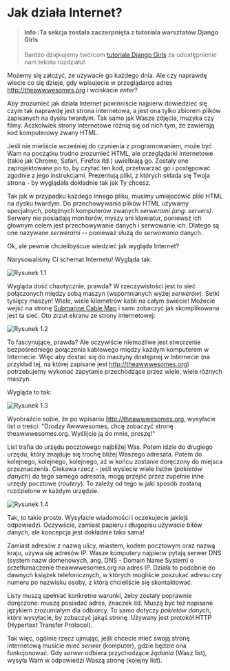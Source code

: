 # Jak działa Internet?

> #### Info::Ta sekcja została zaczerpnięta z tutoriala warsztatów Django Girls
>
> Bardzo dziękujemy twórcom [tutoriala Django Girls](http://tutorial.djangogirls.org/pl/) za udostępnienie nam tekstu rozdziału!

Możemy się założyć, że używacie go każdego dnia. Ale czy naprawdę wiecie co się dzieje, gdy wpisujecie w przeglądarce adres http://theawwwesomes.org i wciskacie *enter*?

Aby zrozumieć jak działa Internet powinniście najpierw dowiedzieć się czym tak naprawdę jest strona internetowa, a jest ona tylko zbiorem plików zapisanych na dysku twardym. Tak samo jak Wasze zdjęcia, muzyka czy filmy. Aczkolwiek strony internetowe różnią się od nich tym, że zawierają kod komputerowy zwany HTML.

Jeśli nie mieliście wcześniej do czynienia z programowaniem, może być Wam na początku trudno zrozumieć HTML, ale przeglądarki internetowe (takie jak Chrome, Safari, Firefox itd.) uwielbiają go. Zostały one zaprojektowane po to, by czytać ten kod, przetwarzać go i postępować zgodnie z jego instrukcjami. Prezentują pliki, z których składa się Twoja strona - by wyglądała dokładnie tak jak Ty chcesz.

Tak jak w przypadku każdego innego pliku, musimy umiejscowić pliki HTML na dysku twardym. Do przechowywania plików HTML używamy specjalnych, potężnych komputerów zwanych *serwerami (ang. servers)*. Serwery nie posiadają monitorów, myszy ani klawiatur, ponieważ ich głownym celem jest przechowywanie danych i serwowanie ich. Dlatego są one nazywane *serwerami* -- ponieważ służą do *serwowania* danych.

Ok, ale pewnie chcielibyścue wiedzieć jak wygląda Internet?

Narysowaliśmy Ci schemat Internetu! Wygląda tak:

![Rysunek 1.1][1]

 [1]: images/internet_1.png

Wygląda dość chaotycznie, prawda? W rzeczywistości jest to sieć połączonych między sobą maszyn (wspomnianych wyżej *serwerów*). Setki tysięcy maszyn! Wiele, wiele kilometrów kabli na całym świecie! Możecie wejść na stronę [Submarine Cable Map](http://submarinecablemap.com) i sami zobaczyć jak skomplikowana jest ta sieć. Oto zrzut ekranu ze strony internetowej:

![Rysunek 1.2][2]

 [2]: images/internet_3.png

To fascynujące, prawda? Ale oczywiście niemożliwe jest stworzenie bezpośredniego połączenia kablowego między każdym komputerem w Internecie. Więc aby dostać się do maszyny dostępnej w Internecie (na przykład tej, na której zapisane jest http://theawwwesomes.org) potrzebujemy wykonać zapytanie przechodzące przez wiele, wiele różnych maszyn.

Wygląda to tak:

![Rysunek 1.3][3]

 [3]: images/internet_2.png

Wyobraźcie sobie, że po wpisaniu http://theawwwesomes.org, wysyłacie list o treści: "Drodzy Awwwesomes, chcę zobaczyć stronę theawwwesomes.org. Wyślijcie ją do mnie, proszę!"

List trafia do urzędu pocztowego najbliżej Was. Potem idzie do drugiego urzędu, który znajduje się trochę bliżej Waszego adresata. Potem do kolejnego, kolejnego, kolejnego, aż w końcu zostanie doręczony do miejsca przeznaczenia. Ciekawa rzecz - jeśli wyślecie wiele listów (*pakietów danych*) do tego samego adresata, mogą przejść przez zupełnie inne urzędy pocztowe (*routery*). To zależy od tego w jaki sposób zostaną rozdzielone w każdym urzędzie.

![Rysunek 1.4][4]

 [4]: images/internet_4.png

Tak, to takie proste. Wysyłacie wiadomości i oczekujecie jakiejś odpowiedzi. Oczywście, zamiast papieru i długopisu używacie bitów danych, ale koncepcja jest dokładnie taka sama!

Zamiast adresów z nazwą ulicy, miastem, kodem pocztowym oraz nazwą kraju, używa się adresów IP. Wasze komputery najpierw pytają serwer DNS (system nazw domenowych, ang. DNS - Domain Name System) o przetłumaczenie theawwwesomes.org na adres IP. Działa to podobnie do dawnych książek telefonicznych, w których mogliście poszukać adresu czy numeru po nazwisku osoby, z którą chcieliście się skontaktować.

Listy muszą spełniać konkretne warunki, żeby zostały poprawnie doręczone: muszą posiadać adres, znaczek itd. Muszą być też napisane językiem zrozumiałym dla odbiorcy. To samo dotyczy *pakietów danych*, które wysyłacie, by zobaczyć jakąś stronę. Używany jest protokół HTTP (Hypertext Transfer Protocol).

Tak więc, ogólnie rzecz ujmując, jeśli chcecie mieć swoją stronę internetową musicie mieć *serwer* (komputer), gdzie będzie ona funkcjonować. Gdy *serwer* odbiera przychodzące *żądania* (Wasz list), wysyła Wam w odpowiedzi Waszą stronę (kolejny list).
